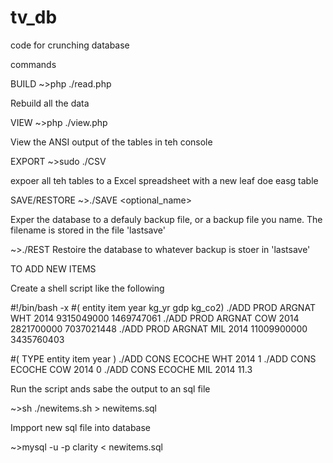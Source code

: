 # tv_db
code for crunching database


commands

BUILD
~>php ./read.php

Rebuild all the data

VIEW
~>php ./view.php

View the ANSI output of the tables in teh console

EXPORT
~>sudo ./CSV

expoer all teh tables to a Excel spreadsheet with a new leaf doe easg table

SAVE/RESTORE
~>./SAVE <optional_name>

Exper the database to a defauly backup file, or a backup file you name.  The filename is stored in the file 'lastsave'

~>./REST
Restoire the database to whatever backup is stoer in 'lastsave'


TO ADD NEW ITEMS

Create a shell script like the following

#!/bin/bash -x
#(    entity item year   kg_yr       gdp         kg_co2)
./ADD PROD ARGNAT WHT  2014	9315049000  1469747061 
./ADD PROD ARGNAT COW  2014	2821700000  7037021448 
./ADD PROD ARGNAT MIL  2014	11009900000 3435760403
	
#(    TYPE entity item year  )
./ADD CONS ECOCHE WHT  2014 1
./ADD CONS ECOCHE COW  2014 0
./ADD CONS ECOCHE MIL  2014 11.3

Run the script ands sabe the output to an sql file 

~>sh ./newitems.sh > newitems.sql

Impport new sql file into database

~>mysql -u -p clarity < newitems.sql





